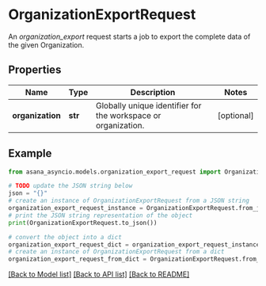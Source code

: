 # OrganizationExportRequest

An *organization_export* request starts a job to export the complete data of the given Organization.

## Properties

Name | Type | Description | Notes
------------ | ------------- | ------------- | -------------
**organization** | **str** | Globally unique identifier for the workspace or organization. | [optional] 

## Example

```python
from asana_asyncio.models.organization_export_request import OrganizationExportRequest

# TODO update the JSON string below
json = "{}"
# create an instance of OrganizationExportRequest from a JSON string
organization_export_request_instance = OrganizationExportRequest.from_json(json)
# print the JSON string representation of the object
print(OrganizationExportRequest.to_json())

# convert the object into a dict
organization_export_request_dict = organization_export_request_instance.to_dict()
# create an instance of OrganizationExportRequest from a dict
organization_export_request_from_dict = OrganizationExportRequest.from_dict(organization_export_request_dict)
```
[[Back to Model list]](../README.md#documentation-for-models) [[Back to API list]](../README.md#documentation-for-api-endpoints) [[Back to README]](../README.md)


